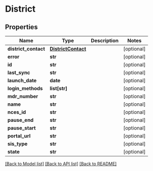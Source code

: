 # District

## Properties
Name | Type | Description | Notes
------------ | ------------- | ------------- | -------------
**district_contact** | [**DistrictContact**](DistrictContact.md) |  | [optional] 
**error** | **str** |  | [optional] 
**id** | **str** |  | [optional] 
**last_sync** | **str** |  | [optional] 
**launch_date** | **date** |  | [optional] 
**login_methods** | **list[str]** |  | [optional] 
**mdr_number** | **str** |  | [optional] 
**name** | **str** |  | [optional] 
**nces_id** | **str** |  | [optional] 
**pause_end** | **str** |  | [optional] 
**pause_start** | **str** |  | [optional] 
**portal_url** | **str** |  | [optional] 
**sis_type** | **str** |  | [optional] 
**state** | **str** |  | [optional] 

[[Back to Model list]](../README.md#documentation-for-models) [[Back to API list]](../README.md#documentation-for-api-endpoints) [[Back to README]](../README.md)

